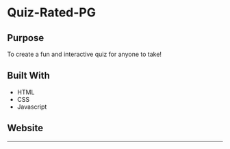# Quiz-Rated-PG

## Purpose
To create a fun and interactive quiz for anyone to take!

## Built With
* HTML
* CSS
* Javascript

## Website
<!-- https://pdguerra12.github.io/Password-Generator-2.0/ -->
---

<!-- ![Password Generator](https://user-images.githubusercontent.com/92958186/142804652-98e30547-8db2-4fb8-b990-56311b6210fe.png) -->